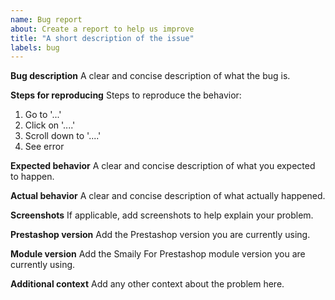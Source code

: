 ```yaml
---
name: Bug report
about: Create a report to help us improve
title: "A short description of the issue"
labels: bug
---
```


**Bug description**
A clear and concise description of what the bug is.

**Steps for reproducing**
Steps to reproduce the behavior:

1. Go to '...'
2. Click on '....'
3. Scroll down to '....'
4. See error

**Expected behavior**
A clear and concise description of what you expected to happen.

**Actual behavior**
A clear and concise description of what actually happened.

**Screenshots**
If applicable, add screenshots to help explain your problem.

**Prestashop version**
Add the Prestashop version you are currently using.

**Module version**
Add the Smaily For Prestashop module version you are currently using.

**Additional context**
Add any other context about the problem here.
